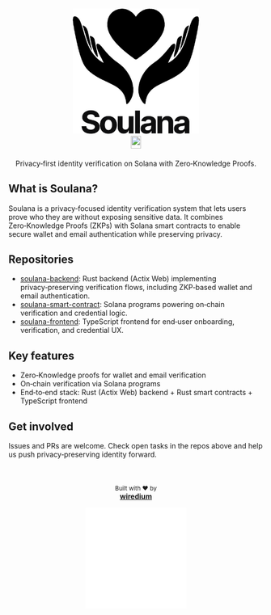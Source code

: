 <h3 align="center">
  <img src="https://raw.githubusercontent.com/wearesoulana/.github/main/profile/soulana.png" width="250" alt="wired Logo"/><br/>
  <img src="https://raw.githubusercontent.com/wiredwiredwired/.github/refs/heads/main/profile/transparent.png" height="25" width="20"/>
  <br/>
</h3>

<p align="center">
  Privacy‑first identity verification on Solana with Zero‑Knowledge Proofs.
</p>

## What is Soulana?

Soulana is a privacy‑focused identity verification system that lets users prove who they are without exposing sensitive data. It combines Zero‑Knowledge Proofs (ZKPs) with Solana smart contracts to enable secure wallet and email authentication while preserving privacy.

## Repositories

- [soulana-backend](https://github.com/wearesoulana/soulana-backend): Rust backend (Actix Web) implementing privacy‑preserving verification flows, including ZKP‑based wallet and email authentication.
- [soulana-smart-contract](https://github.com/wearesoulana/soulana-smart-contract): Solana programs powering on‑chain verification and credential logic.
- [soulana-frontend](https://github.com/wearesoulana/soulana-frontend): TypeScript frontend for end‑user onboarding, verification, and credential UX.

## Key features

- Zero‑Knowledge proofs for wallet and email verification
- On‑chain verification via Solana programs
- End‑to‑end stack: Rust (Actix Web) backend + Rust smart contracts + TypeScript frontend

## Get involved

Issues and PRs are welcome. Check open tasks in the repos above and help us push privacy‑preserving identity forward.


<div align="center">
  <br/>
  <p>
    <sub>Built with ♥ by</sub><br/>
    <b><a href="http://wiredium.com/" target="_blank" rel="noreferrer">wiredium</a></b>
  </p>
  <img src="https://raw.githubusercontent.com/wiredium/.github/cdacb60e5c013f06c578a467b3477441bbc64204/profile/wired.png" width="200" alt="wired logo"/>
</div>

